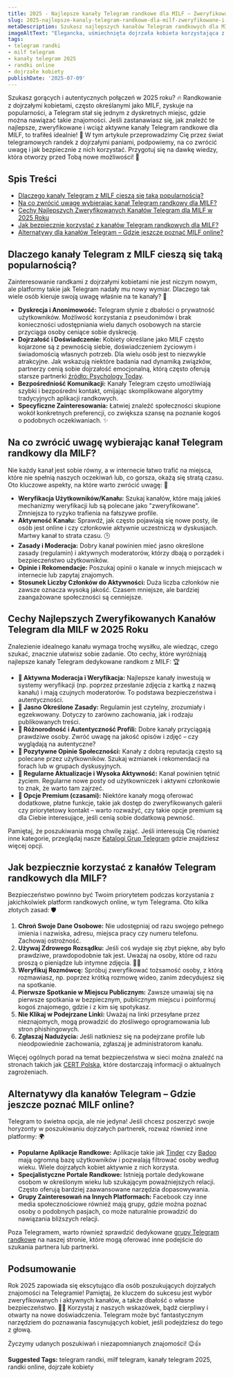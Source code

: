 ```yaml
---
title: 2025 - Najlepsze kanały Telegram randkowe dla MILF – Zweryfikowane i Aktywne 2025
slug: 2025-najlepsze-kanaly-telegram-randkowe-dla-milf-zweryfikowane-i-aktywne-2025
metaDescription: Szukasz najlepszych kanałów Telegram randkowych dla MILF w 2025? 💖 Odkryj zweryfikowane i aktywne grupy. Porady, bezpieczeństwo i top listy!
imageAltText: "Elegancka, uśmiechnięta dojrzała kobieta korzystająca z telefonu, symbolizująca randki MILF na Telegramie w 2025 roku.\n\n*   Recap:\n    *   Anchor: \"Katalogi Grup Telegram\", Target: `/katalogi`\n    *   Anchor: \"grupy Telegram randkowe\", Target: `/grupy/randki`\n*   Additional:\n    *   Anchor: \"bezpieczeństwo w sieci\", Target: `/blog/bezpieczenstwo-online` (example, assuming relevant content exists/will exist)\n    *   Anchor: \"specjalistyczne portale randkowe\", Target: `/artykuly/portale-randkowe-dla-dojrzalych` (example, assuming relevant content exists/will exist)"
tags:
- telegram randki
- milf telegram
- kanały telegram 2025
- randki online
- dojrzałe kobiety
publishDate: '2025-07-09'
---
```


Szukasz gorących i autentycznych połączeń w 2025 roku? 🔥 Randkowanie z dojrzałymi kobietami, często określanymi jako MILF, zyskuje na popularności, a Telegram stał się jednym z dyskretnych miejsc, gdzie można nawiązać takie znajomości. Jeśli zastanawiasz się, jak znaleźć te najlepsze, zweryfikowane i wciąż aktywne kanały Telegram randkowe dla MILF, to trafiłeś idealnie! 🎯 W tym artykule przeprowadzimy Cię przez świat telegramowych randek z dojrzałymi paniami, podpowiemy, na co zwrócić uwagę i jak bezpiecznie z nich korzystać. Przygotuj się na dawkę wiedzy, która otworzy przed Tobą nowe możliwości! 🤩

## Spis Treści

- [Dlaczego kanały Telegram z MILF cieszą się taką popularnością?](#dlaczego-kanaly-telegram-z-milf-ciesza-sie-taka-popularnoscia)
- [Na co zwrócić uwagę wybierając kanał Telegram randkowy dla MILF?](#na-co-zwrocic-uwage-wybierajac-kanal-telegram-randkowy-dla-milf)
- [Cechy Najlepszych Zweryfikowanych Kanałów Telegram dla MILF w 2025 Roku](#cechy-najlepszych-zweryfikowanych-kanalow-telegram-dla-milf-w-2025-roku)
- [Jak bezpiecznie korzystać z kanałów Telegram randkowych dla MILF?](#jak-bezpiecznie-korzystac-z-kanalow-telegram-randkowych-dla-milf)
- [Alternatywy dla kanałów Telegram – Gdzie jeszcze poznać MILF online?](#alternatywy-dla-kanalow-telegram--gdzie-jeszcze-poznac-milf-online)

## Dlaczego kanały Telegram z MILF cieszą się taką popularnością?

Zainteresowanie randkami z dojrzałymi kobietami nie jest niczym nowym, ale platformy takie jak Telegram nadały mu nowy wymiar. Dlaczego tak wiele osób kieruje swoją uwagę właśnie na te kanały? 🤔

*   **Dyskrecja i Anonimowość:** Telegram słynie z dbałości o prywatność użytkowników. Możliwość korzystania z pseudonimów i brak konieczności udostępniania wielu danych osobowych na starcie przyciąga osoby ceniące sobie dyskrecję.
*   **Dojrzałość i Doświadczenie:** Kobiety określane jako MILF często kojarzone są z pewnością siebie, doświadczeniem życiowym i świadomością własnych potrzeb. Dla wielu osób jest to niezwykle atrakcyjne. Jak wskazują niektóre badania nad dynamiką związków, partnerzy cenią sobie dojrzałość emocjonalną, którą często oferują starsze partnerki [źródło: Psychology Today](https://www.psychologytoday.com/us/basics/relationships).
*   **Bezpośredniość Komunikacji:** Kanały Telegram często umożliwiają szybki i bezpośredni kontakt, omijając skomplikowane algorytmy tradycyjnych aplikacji randkowych.
*   **Specyficzne Zainteresowania:** Łatwiej znaleźć społeczności skupione wokół konkretnych preferencji, co zwiększa szansę na poznanie kogoś o podobnych oczekiwaniach. ✨

## Na co zwrócić uwagę wybierając kanał Telegram randkowy dla MILF?

Nie każdy kanał jest sobie równy, a w internecie łatwo trafić na miejsca, które nie spełnią naszych oczekiwań lub, co gorsza, okażą się stratą czasu. Oto kluczowe aspekty, na które warto zwrócić uwagę: 🧐

*   **Weryfikacja Użytkowników/Kanału:** Szukaj kanałów, które mają jakieś mechanizmy weryfikacji lub są polecane jako "zweryfikowane". Zmniejsza to ryzyko trafienia na fałszywe profile.
*   **Aktywność Kanału:** Sprawdź, jak często pojawiają się nowe posty, ile osób jest online i czy członkowie aktywnie uczestniczą w dyskusjach. Martwy kanał to strata czasu. 🕒
*   **Zasady i Moderacja:** Dobry kanał powinien mieć jasno określone zasady (regulamin) i aktywnych moderatorów, którzy dbają o porządek i bezpieczeństwo użytkowników.
*   **Opinie i Rekomendacje:** Poszukaj opinii o kanale w innych miejscach w internecie lub zapytaj znajomych.
*   **Stosunek Liczby Członków do Aktywności:** Duża liczba członków nie zawsze oznacza wysoką jakość. Czasem mniejsze, ale bardziej zaangażowane społeczności są cenniejsze.

## Cechy Najlepszych Zweryfikowanych Kanałów Telegram dla MILF w 2025 Roku

Znalezienie idealnego kanału wymaga trochę wysiłku, ale wiedząc, czego szukać, znacznie ułatwisz sobie zadanie. Oto cechy, które wyróżniają najlepsze kanały Telegram dedykowane randkom z MILF: 🏆

*   **🌟 Aktywna Moderacja i Weryfikacja:** Najlepsze kanały inwestują w systemy weryfikacji (np. poprzez przesłanie zdjęcia z kartką z nazwą kanału) i mają czujnych moderatorów. To podstawa bezpieczeństwa i autentyczności.
*   **📜 Jasno Określone Zasady:** Regulamin jest czytelny, zrozumiały i egzekwowany. Dotyczy to zarówno zachowania, jak i rodzaju publikowanych treści.
*   **💃 Różnorodność i Autentyczność Profili:** Dobre kanały przyciągają prawdziwe osoby. Zwróć uwagę na jakość opisów i zdjęć – czy wyglądają na autentyczne?
*   **💬 Pozytywne Opinie Społeczności:** Kanały z dobrą reputacją często są polecane przez użytkowników. Szukaj wzmianek i rekomendacji na forach lub w grupach dyskusyjnych.
*   **🔄 Regularne Aktualizacje i Wysoka Aktywność:** Kanał powinien tętnić życiem. Regularne nowe posty od użytkowniczek i aktywni członkowie to znak, że warto tam zajrzeć.
*   **💎 Opcje Premium (czasami):** Niektóre kanały mogą oferować dodatkowe, płatne funkcje, takie jak dostęp do zweryfikowanych galerii czy priorytetowy kontakt – warto rozważyć, czy takie opcje premium są dla Ciebie interesujące, jeśli cenią sobie dodatkową pewność.

Pamiętaj, że poszukiwania mogą chwilę zająć. Jeśli interesują Cię również inne kategorie, przeglądaj nasze [Katalogi Grup Telegram](/katalogi) gdzie znajdziesz więcej opcji.

## Jak bezpiecznie korzystać z kanałów Telegram randkowych dla MILF?

Bezpieczeństwo powinno być Twoim priorytetem podczas korzystania z jakichkolwiek platform randkowych online, w tym Telegrama. Oto kilka złotych zasad: 🛡️

1.  **Chroń Swoje Dane Osobowe:** Nie udostępniaj od razu swojego pełnego imienia i nazwiska, adresu, miejsca pracy czy numeru telefonu. Zachowaj ostrożność.
2.  **Używaj Zdrowego Rozsądku:** Jeśli coś wydaje się zbyt piękne, aby było prawdziwe, prawdopodobnie tak jest. Uważaj na osoby, które od razu proszą o pieniądze lub intymne zdjęcia. 🚫💸
3.  **Weryfikuj Rozmówcę:** Spróbuj zweryfikować tożsamość osoby, z którą rozmawiasz, np. poprzez krótką rozmowę wideo, zanim zdecydujesz się na spotkanie.
4.  **Pierwsze Spotkanie w Miejscu Publicznym:** Zawsze umawiaj się na pierwsze spotkania w bezpiecznym, publicznym miejscu i poinformuj kogoś znajomego, gdzie i z kim się spotykasz.
5.  **Nie Klikaj w Podejrzane Linki:** Uważaj na linki przesyłane przez nieznajomych, mogą prowadzić do złośliwego oprogramowania lub stron phishingowych.
6.  **Zgłaszaj Nadużycia:** Jeśli natkniesz się na podejrzane profile lub nieodpowiednie zachowania, zgłaszaj je administratorom kanału.

Więcej ogólnych porad na temat bezpieczeństwa w sieci można znaleźć na stronach takich jak [CERT Polska](https://www.cert.pl/), które dostarczają informacji o aktualnych zagrożeniach.

## Alternatywy dla kanałów Telegram – Gdzie jeszcze poznać MILF online?

Telegram to świetna opcja, ale nie jedyna! Jeśli chcesz poszerzyć swoje horyzonty w poszukiwaniu dojrzałych partnerek, rozważ również inne platformy: 🌍

*   **Popularne Aplikacje Randkowe:** Aplikacje takie jak [Tinder](https://tinder.com/) czy [Badoo](https://badoo.com/) mają ogromną bazę użytkowników i pozwalają filtrować osoby według wieku. Wiele dojrzałych kobiet aktywnie z nich korzysta.
*   **Specjalistyczne Portale Randkowe:** Istnieją portale dedykowane osobom w określonym wieku lub szukającym poważniejszych relacji. Często oferują bardziej zaawansowane narzędzia dopasowywania.
*   **Grupy Zainteresowań na Innych Platformach:** Facebook czy inne media społecznościowe również mają grupy, gdzie można poznać osoby o podobnych pasjach, co może naturalnie prowadzić do nawiązania bliższych relacji.

Poza Telegramem, warto również sprawdzić dedykowane [grupy Telegram randkowe](/grupy/randki) na naszej stronie, które mogą oferować inne podejście do szukania partnera lub partnerki.

## Podsumowanie

Rok 2025 zapowiada się ekscytująco dla osób poszukujących dojrzałych znajomości na Telegramie! Pamiętaj, że kluczem do sukcesu jest wybór zweryfikowanych i aktywnych kanałów, a także dbałość o własne bezpieczeństwo. 🕵️‍♀️ Korzystaj z naszych wskazówek, bądź cierpliwy i otwarty na nowe doświadczenia. Telegram może być fantastycznym narzędziem do poznawania fascynujących kobiet, jeśli podejdziesz do tego z głową.

Życzymy udanych poszukiwań i niezapomnianych znajomości! 😉👍




**Suggested Tags:**
telegram randki, milf telegram, kanały telegram 2025, randki online, dojrzałe kobiety
